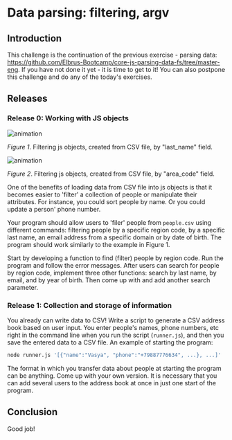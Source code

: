 # Data parsing: filtering, argv

## Introduction

This challenge is the continuation of the previous exercise - parsing data: https://github.com/Elbrus-Bootcamp/core-js-parsing-data-fs/tree/master-eng. If you have not done it yet - it is time to get to it! You can also postpone this challenge and do any of the today's exercises.

## Releases

### Release 0: Working with JS objects

![animation](readme-assets/pd-name.gif)

_Figure 1_. Filtering js objects, created from CSV file, by "last_name" field.


![animation](readme-assets/pd-code.gif)

_Figure 2_. Filtering js objects, created from CSV file, by "area_code" field.


One of the benefits of loading data from CSV file into js objects is that it becomes easier to 'filter' a collection of people or manipulate their attributes. For instance, you could sort people by name. Or you could update a person' phone number.

Your program should allow users to 'filer' people from `people.csv` using different commands: filtering people by a specific region code, by a specific last name, an email address from a specific domain or by date of birth. The program should work similarly to the example in Figure 1.

Start by developing a function to find (filter) people by region code. Run the program and follow the error messages. After users can search for people by region code, implement three other functions: search by last name, by email, and by year of birth. Then come up with and add another search parameter.

### Release 1: Collection and storage of information

You already can write data to CSV! Write a script to generate a CSV address book based on user input. You enter people's names, phone numbers, etc right in the command line when you run the script (`runner.js`), and then you save the entered data to a CSV file. An example of starting the program:

```bash
node runner.js '[{"name":"Vasya", "phone":"+79887776634", ...}, ...]'
```

The format in which you transfer data about people at starting the program can be anything. Come up with your own version.
It is necessary that you can add several users to the address book at once in just one start of the program.

## Conclusion
Good job!


[parsing data]: https://github.com/Elbrus-Bootcamp/core-js-parsing-data-fs
